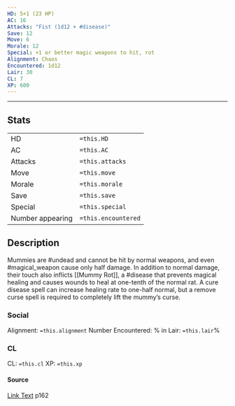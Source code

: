 ```yaml
---
HD: 5+1 (23 HP)
AC: 16
Attacks: "Fist (1d12 + #disease)"
Save: 12
Move: 6
Morale: 12 
Special: +1 or better magic weapons to hit, rot 
Alignment: Chaos
Encountered: 1d12
Lair: 30
CL: 7
XP: 600
---
```


___

## Stats

|                  |                     |
| ---------------- | ------------------- |
| HD               | `=this.HD`          |
| AC               | `=this.AC`          |
| Attacks          | `=this.attacks`     |
| Move             | `=this.move`        |
| Morale           | `=this.morale`      |
| Save             | `=this.save`        |
| Special          | `=this.special`     |
| Number appearing | `=this.encountered` | 


## Description
Mummies are #undead and cannot be hit by normal weapons, and even  #magical_weapon cause only half damage. In addition to normal damage, their touch also inflicts [[Mummy Rot]], a #disease that prevents magical healing and causes wounds to heal at one-tenth of the normal rat. A cure disease spell can increase healing rate to one-half normal, but a remove curse spell is required to completely lift the mummy’s curse.

### Social
Alignment: `=this.alignment`
Number Encountered: 
% in Lair: `=this.lair`%

### CL
CL: `=this.cl`
XP: `=this.xp`

#### Source

[Link Text](obsidian://open?vault=swords_and_wizardry_ref&file=dirname%2F) p162








